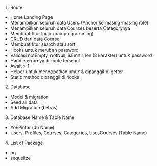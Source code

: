 1. Route

- Home Landing Page
- Menampilkan seluruh data Users (Anchor ke masing-masing role)
- Menampilkan seluruh data Courses beserta Categorynya
- Membuat fitur login (pair programming)
- CRUD dari data Course
- Membuat fitur search atau sort
- Hooks untuk merubah password
- Validasi notEmpty, notNull, isEmail, len (8 karakter) untuk password
- Handle errornya di route tersebut
- Await > 1
- Helper untuk mendapatkan umur & dipanggil di getter
- Static method dipanggil di hooks

2. Database

- Model & migration
- Seed all data
- Add Migration (bebas)

3. Database Name & Table Name

- YoEPintar (db Name)
- Users, Profiles, Courses, Categories, UsesCourses (Table Name)

4. List of Package

- pg
- sequelize
